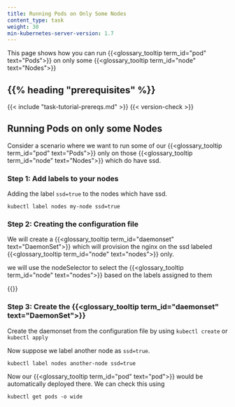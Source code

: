 ```yaml
---
title: Running Pods on Only Some Nodes
content_type: task
weight: 30
min-kubernetes-server-version: 1.7
---
```

<!-- overview -->

This page shows how you can run {{<glossary_tooltip term_id="pod" text="Pods">}} on only some {{<glossary_tooltip term_id="node" text="Nodes">}}

## {{% heading "prerequisites" %}}

{{< include "task-tutorial-prereqs.md" >}} {{< version-check >}}

## Running Pods on only some Nodes

Consider a scenario where we want to run some of our {{<glossary_tooltip term_id="pod" text="Pods">}} only on those {{<glossary_tooltip term_id="node" text="Nodes">}} which do have ssd. 

### Step 1: Add labels to your nodes

Adding the label `ssd=true` to the nodes which have ssd.

```shell
kubectl label nodes my-node ssd=true
```

### Step 2: Creating the configuration file

We will create a {{<glossary_tooltip term_id="daemonset" text="DaemonSet">}} which will provision the nginx on the ssd labeled {{<glossary_tooltip term_id="node" text="nodes">}} only.

we will use the nodeSelector to select the {{<glossary_tooltip term_id="node" text="nodes">}} based on the labels assigned to them

{{<codenew file="controllers/daemonset-label-selector.yaml">}}

### Step 3: Create the {{<glossary_tooltip term_id="daemonset" text="DaemonSet">}}

Create the daemonset from the configuration file by using `kubectl create` or `kubectl apply`

Now suppose we label another node as `ssd=true`.

```shell
kubectl label nodes another-node ssd=true
```

Now our {{<glossary_tooltip term_id="pod" text="pod">}} would be automatically deployed there. We can check this using

```shell
kubectl get pods -o wide
```